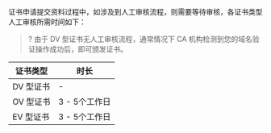 证书申请提交资料过程中，如涉及到人工审核流程，则需要等待审核，各证书类型人工审核所需时间如下：

>? 由于 DV 型证书无人工审核流程，通常情况下 CA 机构检测到您的域名验证操作成功后，即可颁发证书。
>
<table>
<thead>
  <tr>
    <th>证书类型</th>
		<th>时长</th>
  </tr>
</thead>
<tbody>
  <tr>
    <td>DV 型证书</td>
    <td>-</td>
  </tr>
	  <tr>
    <td>OV 型证书</td>
    <td>3 - 5个工作日</td>
  </tr>
	  <tr>
    <td>EV 型证书</td>
    <td>3 - 5个工作日</td>
  </tr>
</tbody>
</table>
